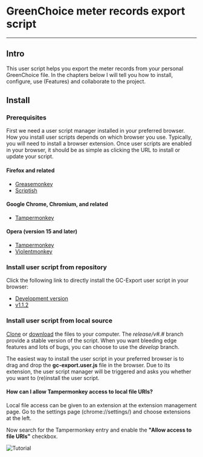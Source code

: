 # GreenChoice meter records export script
---

## Intro
This user script helps you export the meter records from your personal GreenChoice file. In the 
chapters below I will tell you how to install, configure, use (Features) and collaborate to the project.

## Install
### Prerequisites
First we need a user script manager installed in your preferred browser. How you install user scripts 
depends on which browser you use. Typically, you will need to install a browser extension. Once user 
scripts are enabled in your browser, it should be as simple as clicking the URL to install or update 
your script.

#### Firefox and related
* [Greasemonkey](https://addons.mozilla.org/firefox/addon/greasemonkey/)
* [Scriptish](https://addons.mozilla.org/firefox/addon/scriptish/)

#### Google Chrome, Chromium, and related
* [Tampermonkey](https://chrome.google.com/webstore/detail/tampermonkey/dhdgffkkebhmkfjojejmpbldmpobfkfo)

#### Opera (version 15 and later)
* [Tampermonkey](https://addons.opera.com/extensions/details/tampermonkey-beta/)
* [Violentmonkey](https://addons.opera.com/extensions/details/violent-monkey/)

### Install user script from repository
Click the following link to directly install the GC-Export user script in your browser:

* [Development version](https://dev.nullpointer.nl/energy/gc-export/raw/develop/gc-export.user.js)
* [v1.1.2](https://dev.nullpointer.nl/energy/gc-export/raw/release/v1.1.2/gc-export.user.js)

### Install user script from local source
[Clone](https://dev.nullpointer.nl/energy/gc-export) or [download](https://dev.nullpointer.nl/energy/gc-export/branches) 
the files to your computer. The *release/v\#.\#* branch provide a stable version of the script. When 
you want bleeding edge features and lots of bugs, you can choose to use the *develop* branch.

The easiest way to install the user script in your preferred browser is to drag and drop the 
**gc-export.user.js** file in the browser. Due to its extension, the user script manager will be 
triggered and asks you whether you want to (re)install the user script.

#### How can I allow Tampermonkey access to local file URIs?

Local file access can be given to an extension at the extension management page. Go to the settings 
page (chrome://settings/) and choose extensions at the left.

Now search for the Tampermonkey entry and enable the **"Allow access to file URIs"** checkbox.

![Tutorial](http://tampermonkey.net/images/animated/allow_access_to_file_urls.gif)
